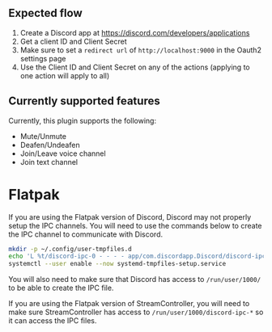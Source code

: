 ## Expected flow
1. Create a Discord app at https://discord.com/developers/applications
1. Get a client ID and Client Secret
1. Make sure to set a `redirect url` of `http://localhost:9000` in the Oauth2 settings page
1. Use the Client ID and Client Secret on any of the actions (applying to one action will apply to all)

## Currently supported features
Currently, this plugin supports the following:

- Mute/Unmute
- Deafen/Undeafen
- Join/Leave voice channel
- Join text channel

# Flatpak
If you are using the Flatpak version of Discord, Discord may not properly setup
the IPC channels. You will need to use the commands below to create the IPC
channel to communicate with Discord.

```bash
mkdir -p ~/.config/user-tmpfiles.d
echo 'L %t/discord-ipc-0 - - - - app/com.discordapp.Discord/discord-ipc-0' > ~/.config/user-tmpfiles.d/discord-rpc.conf
systemctl --user enable --now systemd-tmpfiles-setup.service
```
You will also need to make sure that Discord has access to `/run/user/1000/` to be able to create the IPC file.

If you are using the Flatpak version of StreamController, you will need to make sure StreamController has
access to `/run/user/1000/discord-ipc-*` so it can access the IPC files.

